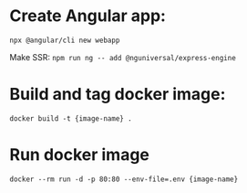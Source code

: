 # Create Angular app:
`npx @angular/cli new webapp`

Make SSR:
`npm run ng -- add @nguniversal/express-engine`

# Build and tag docker image:

`docker build -t {image-name} .`

# Run docker image

`docker --rm run -d -p 80:80 --env-file=.env {image-name}`